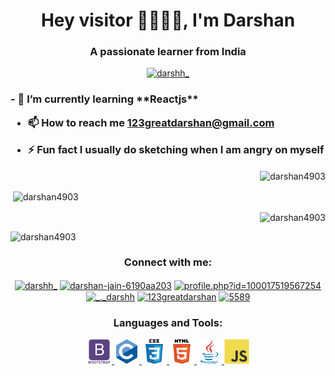 <h1 align="center">Hey visitor 🤜🏼🤛🏼, I'm Darshan</h1>
<h3 align="center">A passionate learner from India</h3>



<p align="center"> <a href="https://twitter.com/darshh_" target="blank"><img src="https://img.shields.io/twitter/follow/darshh_?logo=twitter&style=for-the-badge" alt="darshh_" /></a> </p>
<h3>
- 🌱 I’m currently learning **Reactjs**

- 📫 How to reach me **123greatdarshan@gmail.com**

- ⚡ Fun fact **I usually do sketching when I am angry on myself**
  </h3>




<p align = "right" background-color = "black"><img align="center" src="https://github-readme-stats.vercel.app/api/top-langs?username=darshan4903&show_icons=true&locale=en&layout=compact" alt="darshan4903" /></p>

<p align = "left">&nbsp;<img align="center" src="https://github-readme-stats.vercel.app/api?username=darshan4903&show_icons=true&locale=en" alt="darshan4903" /></p>

<p align = "right"><img align="center" src="https://github-readme-streak-stats.herokuapp.com/?user=darshan4903&" alt="darshan4903" /></p>
<p align="left"> <img src="https://komarev.com/ghpvc/?username=darshan4903&label=Profile%20views&color=0e75b6&style=flat" alt="darshan4903" /> </p>

<h3 align="center">Connect with me:</h3>


<p align="center">
<a href="https://twitter.com/darshh_" target="blank"><img align="center" src="https://raw.githubusercontent.com/rahuldkjain/github-profile-readme-generator/master/src/images/icons/Social/twitter.svg" alt="darshh_" height="30" width="40" /></a>
<a href="https://linkedin.com/in/darshan-jain-6190aa203" target="blank"><img align="center" src="https://raw.githubusercontent.com/rahuldkjain/github-profile-readme-generator/master/src/images/icons/Social/linked-in-alt.svg" alt="darshan-jain-6190aa203" height="30" width="40" /></a>
<a href="https://fb.com/profile.php?id=100017519567254" target="blank"><img align="center" src="https://raw.githubusercontent.com/rahuldkjain/github-profile-readme-generator/master/src/images/icons/Social/facebook.svg" alt="profile.php?id=100017519567254" height="30" width="40" /></a>
<a href="https://instagram.com/_._darshh" target="blank"><img align="center" src="https://raw.githubusercontent.com/rahuldkjain/github-profile-readme-generator/master/src/images/icons/Social/instagram.svg" alt="_._darshh" height="30" width="40" /></a>
<a href="https://www.hackerrank.com/123greatdarshan" target="blank"><img align="center" src="https://raw.githubusercontent.com/rahuldkjain/github-profile-readme-generator/master/src/images/icons/Social/hackerrank.svg" alt="123greatdarshan" height="30" width="40" /></a>
<a href="https://discord.gg/5589" target="blank"><img align="center" src="https://raw.githubusercontent.com/rahuldkjain/github-profile-readme-generator/master/src/images/icons/Social/discord.svg" alt="5589" height="30" width="40" /></a>
</p>

<h3 align="center">Languages and Tools:</h3>
<p align="center"> <a href="https://getbootstrap.com" target="_blank"> <img src="https://raw.githubusercontent.com/devicons/devicon/master/icons/bootstrap/bootstrap-plain-wordmark.svg" alt="bootstrap" width="40" height="40"/> </a> <a href="https://www.cprogramming.com/" target="_blank"> <img src="https://raw.githubusercontent.com/devicons/devicon/master/icons/c/c-original.svg" alt="c" width="40" height="40"/> </a> <a href="https://www.w3schools.com/css/" target="_blank"> <img src="https://raw.githubusercontent.com/devicons/devicon/master/icons/css3/css3-original-wordmark.svg" alt="css3" width="40" height="40"/> </a> <a href="https://www.w3.org/html/" target="_blank"> <img src="https://raw.githubusercontent.com/devicons/devicon/master/icons/html5/html5-original-wordmark.svg" alt="html5" width="40" height="40"/> </a> <a href="https://www.java.com" target="_blank"> <img src="https://raw.githubusercontent.com/devicons/devicon/master/icons/java/java-original.svg" alt="java" width="40" height="40"/> </a> <a href="https://developer.mozilla.org/en-US/docs/Web/JavaScript" target="_blank"> <img src="https://raw.githubusercontent.com/devicons/devicon/master/icons/javascript/javascript-original.svg" alt="javascript" width="40" height="40"/> </a> </p>


